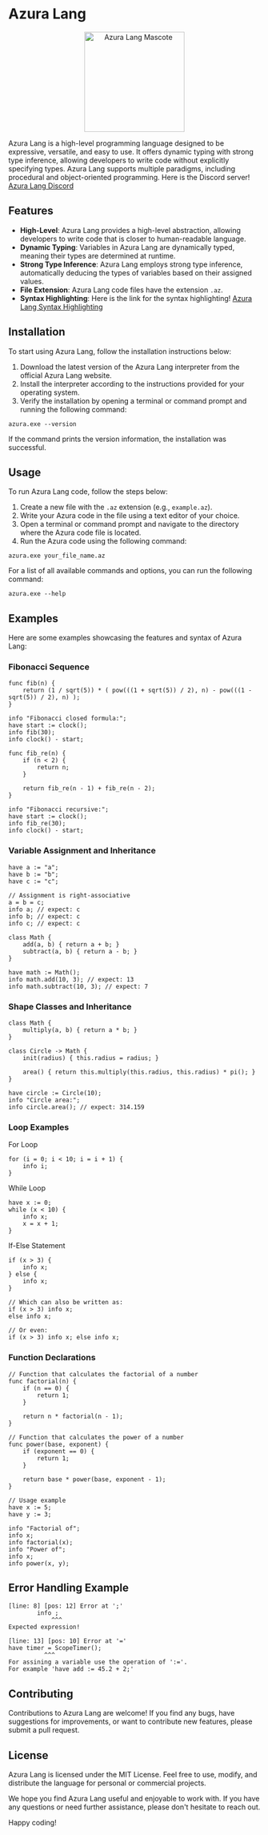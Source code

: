 # Azura Lang
<!-- Add in an image of the mascote -->
<p align="center">
  <img src="images/azura_mascote_trimmed.png" alt="Azura Lang Mascote" width="200" height="200">
</p>

Azura Lang is a high-level programming language designed to be expressive, versatile, and easy to use. It offers dynamic typing with strong type inference, allowing developers to write code without explicitly specifying types. Azura Lang supports multiple paradigms, including procedural and object-oriented programming.
Here is the Discord server! [Azura Lang Discord](https://discord.gg/JvExQpGuXM)
## Features

- **High-Level**: Azura Lang provides a high-level abstraction, allowing developers to write code that is closer to human-readable language.
- **Dynamic Typing**: Variables in Azura Lang are dynamically typed, meaning their types are determined at runtime.
- **Strong Type Inference**: Azura Lang employs strong type inference, automatically deducing the types of variables based on their assigned values.
- **File Extension**: Azura Lang code files have the extension `.az`.
- **Syntax Highlighting**: Here is the link for the syntax highlighting! [Azura Lang Syntax Highlighting](https://github.com/TheDevConnor/Azura-Syntax-Highlighting)

## Installation

To start using Azura Lang, follow the installation instructions below:

1. Download the latest version of the Azura Lang interpreter from the official Azura Lang website.
2. Install the interpreter according to the instructions provided for your operating system.
3. Verify the installation by opening a terminal or command prompt and running the following command:

```
azura.exe --version
```

If the command prints the version information, the installation was successful.

## Usage

To run Azura Lang code, follow the steps below:

1. Create a new file with the `.az` extension (e.g., `example.az`).
2. Write your Azura code in the file using a text editor of your choice.
3. Open a terminal or command prompt and navigate to the directory where the Azura code file is located.
4. Run the Azura code using the following command:

```
azura.exe your_file_name.az
```
For a list of all available commands and options, you can run the following command:

```
azura.exe --help
```

## Examples

Here are some examples showcasing the features and syntax of Azura Lang:

### Fibonacci Sequence

```
func fib(n) {
    return (1 / sqrt(5)) * ( pow(((1 + sqrt(5)) / 2), n) - pow(((1 - sqrt(5)) / 2), n) );
}

info "Fibonacci closed formula:";
have start := clock();
info fib(30);
info clock() - start;

func fib_re(n) {
    if (n < 2) {
        return n;
    }

    return fib_re(n - 1) + fib_re(n - 2);
}

info "Fibonacci recursive:";
have start := clock();
info fib_re(30);
info clock() - start;
```

### Variable Assignment and Inheritance
```
have a := "a";
have b := "b";
have c := "c";

// Assignment is right-associative
a = b = c;
info a; // expect: c
info b; // expect: c
info c; // expect: c

class Math {
    add(a, b) { return a + b; }
    subtract(a, b) { return a - b; }
}

have math := Math();
info math.add(10, 3); // expect: 13
info math.subtract(10, 3); // expect: 7
```

### Shape Classes and Inheritance
```
class Math {
    multiply(a, b) { return a * b; }
}

class Circle -> Math {
    init(radius) { this.radius = radius; }

    area() { return this.multiply(this.radius, this.radius) * pi(); }
}

have circle := Circle(10);
info "Circle area:";
info circle.area(); // expect: 314.159
```

### Loop Examples

For Loop
```
for (i = 0; i < 10; i = i + 1) {
    info i;
}
```
While Loop
```
have x := 0;
while (x < 10) {
    info x;
    x = x + 1;
}
```
If-Else Statement
```
if (x > 3) {
    info x;
} else {
    info x;
}

// Which can also be written as:
if (x > 3) info x;
else info x;

// Or even:
if (x > 3) info x; else info x;
```

### Function Declarations
```
// Function that calculates the factorial of a number
func factorial(n) {
    if (n == 0) {
        return 1;
    }

    return n * factorial(n - 1);
}

// Function that calculates the power of a number
func power(base, exponent) {
    if (exponent == 0) {
        return 1;
    }

    return base * power(base, exponent - 1);
}

// Usage example
have x := 5;
have y := 3;

info "Factorial of";
info x;
info factorial(x);
info "Power of";
info x;
info power(x, y);
```

## Error Handling Example
```
[line: 8] [pos: 12] Error at ';'
        info ;
            ^^^
Expected expression!

[line: 13] [pos: 10] Error at '='
have timer = ScopeTimer();
          ^^^
For assining a variable use the operation of ':='.
For example 'have add := 45.2 + 2;'
```
## Contributing
Contributions to Azura Lang are welcome! If you find any bugs, have suggestions for improvements, or want to contribute new features, please submit a pull request.

## License
Azura Lang is licensed under the MIT License. Feel free to use, modify, and distribute the language for personal or commercial projects.

We hope you find Azura Lang useful and enjoyable to work with. If you have any questions or need further assistance, please don't hesitate to reach out.

Happy coding!

